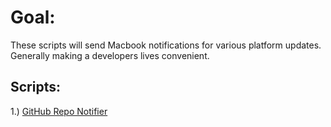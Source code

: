 # Goal: 
   These scripts will send Macbook notifications for various platform updates. Generally making a developers lives convenient.

## Scripts:
   1.) [GitHub Repo Notifier](https://github.com/DarrylBrooks97/Macbook-System-Notifications/tree/master/GitHub-Repo-Notications/)
   


